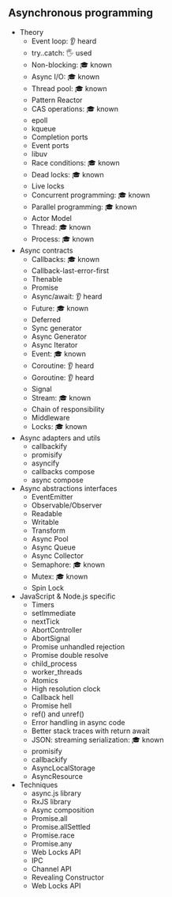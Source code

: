 ## Asynchronous programming

- Theory
  - Event loop: 👂 heard
  - try..catch: 🖐️ used
  - Non-blocking: 🎓 known
  - Async I/O:  🎓 known
  - Thread pool: 🎓 known
  - Pattern Reactor
  - CAS operations: 🎓 known
  - epoll
  - kqueue
  - Completion ports
  - Event ports
  - libuv
  - Race conditions: 🎓 known
  - Dead locks: 🎓 known
  - Live locks
  - Concurrent programming: 🎓 known
  - Parallel programming: 🎓 known
  - Actor Model
  - Thread: 🎓 known
  - Process: 🎓 known
- Async contracts
  - Callbacks: 🎓 known
  - Callback-last-error-first
  - Thenable
  - Promise
  - Async/await: 👂 heard
  - Future: 🎓 known
  - Deferred
  - Sync generator
  - Async Generator
  - Async Iterator
  - Event: 🎓 known
  - Coroutine: 👂 heard
  - Goroutine: 👂 heard
  - Signal
  - Stream: 🎓 known
  - Chain of responsibility
  - Middleware
  - Locks: 🎓 known
- Async adapters and utils
  - callbackify
  - promisify
  - asyncify
  - callbacks compose
  - async compose
- Async abstractions interfaces
  - EventEmitter
  - Observable/Observer
  - Readable
  - Writable
  - Transform
  - Async Pool
  - Async Queue
  - Async Collector
  - Semaphore: 🎓 known
  - Mutex: 🎓 known
  - Spin Lock
- JavaScript & Node.js specific
  - Timers
  - setImmediate
  - nextTick
  - AbortController
  - AbortSignal
  - Promise unhandled rejection
  - Promise double resolve
  - child_process
  - worker_threads
  - Atomics
  - High resolution clock
  - Callback hell
  - Promise hell
  - ref() and unref()
  - Error handling in async code
  - Better stack traces with return await
  - JSON: streaming serialization: 🎓 known
  - promisify
  - callbackify
  - AsyncLocalStorage
  - AsyncResource
- Techniques
  - async.js library
  - RxJS library
  - Async composition
  - Promise.all
  - Promise.allSettled
  - Promise.race
  - Promise.any
  - Web Locks API
  - IPC
  - Channel API
  - Revealing Constructor
  - Web Locks API
